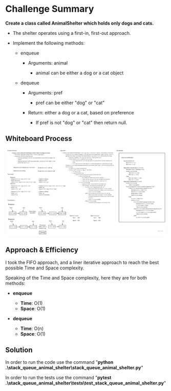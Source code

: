 # Challenge Summary
<!-- Description of the challenge -->
**Create a class called AnimalShelter which holds only dogs and cats.**
- The shelter operates using a first-in, first-out approach.
- Implement the following methods:

    - enqueue
        
        - Arguments: animal

            - animal can be either a dog or a cat object

    - dequeue

        - Arguments: pref

            - pref can be either "dog" or "cat"

        - Return: either a dog or a cat, based on preference

            - If pref is not "dog" or "cat" then return null.

## Whiteboard Process
<!-- Embedded whiteboard image -->
![white board pic](img/stack_queue_animal_shelter.jpg)

## Approach & Efficiency
<!-- What approach did you take? Why? What is the Big O space/time for this approach? -->
I took the FIFO approach, and a liner iterative approach to reach the best possible Time and Space complexity.

Speaking of the Time and Space complexity, here they are for both methods:
- **enqueue**
    
    - **Time**: O(1)
    - **Space**: O(1)

- **dequeue**
    
    - **Time**: O(n)
    - **Space**: O(1)

## Solution
<!-- Show how to run your code, and examples of it in action -->

In order to run the code use the command "**python .\stack_queue_animal_shelter\stack_queue_animal_shelter.py**"

In order to run the tests use the command "**pytest .\stack_queue_animal_shelter\tests\test_stack_queue_animal_shelter.py**"